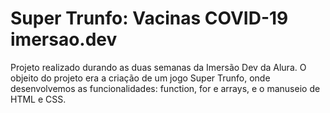 # Super Trunfo: Vacinas COVID-19 imersao.dev

Projeto realizado durando as duas semanas da Imersão Dev da Alura. 
O objeito do projeto era a criação de um jogo Super Trunfo, onde desenvolvemos as funcionalidades: function, for e arrays, e o manuseio de HTML e CSS. 
